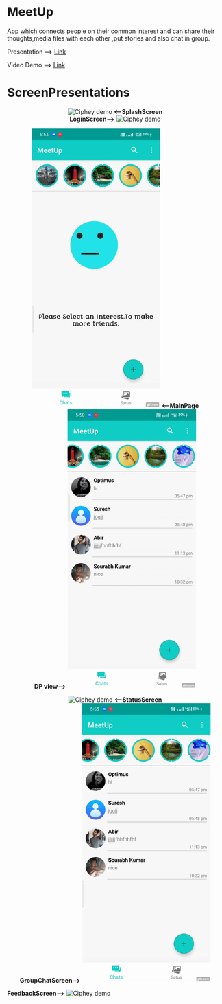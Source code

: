 # MeetUp
App which connects people on their common interest and can share their thoughts,media files  with each other ,put stories and also chat in group.

Presentation ==> [Link](https://drive.google.com/file/d/1mz5WQUZ60p3mcg5TAL-yojpAht_3WjiS/view?usp=sharing)

Video Demo ==> [Link](https://drive.google.com/file/d/1tZ-G8LlkFe5ELWDkBQVvOE7FzOdnv5u6/view?usp=sharing)

# ScreenPresentations

<p align="center" href="https://asciinema.org/a/336257">
  <img src="https://github.com/TANMOYMAZUMDAR/MeetUp/blob/master/raw_data/login_1.gif" alt="Ciphey demo" width=300px>
  <strong>&#10229;SplashScreen</strong><br><strong>LoginScreen&#10230;</strong>
  <img src="https://github.com/TANMOYMAZUMDAR/MeetUp/blob/master/raw_data/login_2.gif" alt="Ciphey demo" width=300px>
</p>
<p align="center" href="https://asciinema.org/a/336257">
  <img src="https://github.com/TANMOYMAZUMDAR/MeetUp/blob/master/raw_data/main_page.gif" alt="Ciphey demo" width=300px>
  <strong>&#10229;MainPage</strong><br><strong>DP view&#10230;</strong>
  <img src="https://github.com/TANMOYMAZUMDAR/MeetUp/blob/master/raw_data/dp_show.gif" alt="Ciphey demo" width=300px>
</p>
<p align="center" href="https://asciinema.org/a/336257">
  <img src="https://github.com/TANMOYMAZUMDAR/MeetUp/blob/master/raw_data/status.gif" alt="Ciphey demo" width=300px>
  <strong>&#10229;StatusScreen</strong><br><strong>GroupChatScreen&#10230;</strong>
  <img src="https://github.com/TANMOYMAZUMDAR/MeetUp/blob/master/raw_data/group_chat.gif" alt="Ciphey demo" width=300px>
</p>
<p align="left" href="https://asciinema.org/a/336257">
  <strong>FeedbackScreen&#10230;</strong>
  <img src="https://github.com/TANMOYMAZUMDAR/MeetUp/blob/master/raw_data/feedback.gif" alt="Ciphey demo" width=300px>
</p>
